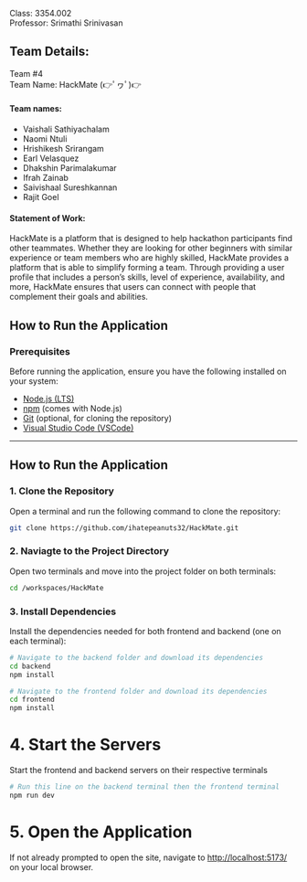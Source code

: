Class: 3354.002
<br>Professor: Srimathi Srinivasan

<h2>Team Details:</h2>
Team #4
<br>Team Name: HackMate (👉ﾟヮﾟ)👉
<br><h4>Team names:</h4>

- Vaishali Sathiyachalam
- Naomi Ntuli
- Hrishikesh Srirangam
- Earl Velasquez 
- Dhakshin Parimalakumar
- Ifrah Zainab
- Saivishaal Sureshkannan
- Rajit Goel

<h4>Statement of Work: </h4>
HackMate is a platform that is designed to help hackathon participants find other teammates. Whether they are looking for other beginners with similar experience or team members who are highly skilled, HackMate provides a platform that is able to simplify  forming a team. Through providing a user profile that includes a person’s skills, level of experience, availability, and more, HackMate ensures that users can connect with people that complement their goals and abilities.


## How to Run the Application

### Prerequisites
Before running the application, ensure you have the following installed on your system:
- [Node.js (LTS)](https://nodejs.org/en)
- [npm](https://www.npmjs.com/) (comes with Node.js)
- [Git](https://git-scm.com/) (optional, for cloning the repository)
- [Visual Studio Code (VSCode)](https://code.visualstudio.com/)

---

## How to Run the Application

### 1. Clone the Repository
Open a terminal and run the following command to clone the repository:
```bash
git clone https://github.com/ihatepeanuts32/HackMate.git
```
### 2. Naviagte to the Project Directory
Open two terminals and move into the project folder on both terminals:
```bash
cd /workspaces/HackMate
```
### 3. Install Dependencies
Install the dependencies needed for both frontend and backend (one on each terminal):
```bash
# Navigate to the backend folder and download its dependencies
cd backend
npm install

# Navigate to the frontend folder and download its dependencies
cd frontend
npm install
```
# 4. Start the Servers
Start the frontend and backend servers on their respective terminals
```bash
# Run this line on the backend terminal then the frontend terminal
npm run dev
```

# 5. Open the Application
If not already prompted to open the site, navigate to [http://localhost:5173/](http://localhost:5173/) on your local browser.